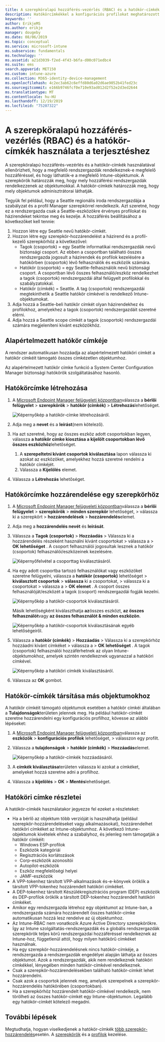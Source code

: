 ```yaml
---
title: A szerepköralapú hozzáférés-vezérlés (RBAC) és a hatókör-címkék használata az Intune-ban való terjesztéshez | Microsoft Docs
description: Hatókörcímkékkel a konfigurációs profilokat meghatározott szerepkörök szerint szűrheti.
keywords: ''
author: ErikjeMS
ms.author: erikje
manager: dougeby
ms.date: 08/06/2019
ms.topic: conceptual
ms.service: microsoft-intune
ms.subservice: fundamentals
ms.technology: ''
ms.assetid: a21d3039-f2ed-4f43-b6fa-d00c071edbc4
ms.suite: ems
search.appverid: MET150
ms.custom: intune-azure
ms.collection: M365-identity-device-management
ms.openlocfilehash: 4c2ec3ab62c6effd80d6a02d6ae9052b41fed23c
ms.sourcegitcommit: e166b9746fcf0e710e93ad012d2f52e2d3ed2644
ms.translationtype: MT
ms.contentlocale: hu-HU
ms.lasthandoff: 12/19/2019
ms.locfileid: "75207322"
---
```

# <a name="use-role-based-access-control-rbac-and-scope-tags-for-distributed-it"></a>A szerepköralapú hozzáférés-vezérlés (RBAC) és a hatókör-címkék használata a terjesztéshez

A szerepköralapú hozzáférés-vezérlés és a hatókör-címkék használatával ellenőrizheti, hogy a megfelelő rendszergazdák rendelkeznek-e megfelelő hozzáféréssel, és hogy láthatók-e a megfelelő Intune-objektumok. A szerepkörök határozzák meg, hogy mely hozzáférési rendszergazdák rendelkezzenek az objektumokkal. A hatókör-címkék határozzák meg, hogy mely objektumok adminisztrátorai láthatják.

Tegyük fel például, hogy a Seattle regionális iroda rendszergazdája a szabályzat és a profil Manager szerepkörrel rendelkezik. Azt szeretné, hogy ez a rendszergazda csak a Seattle-eszközökre érvényes profilokat és házirendeket tekintse meg és kezelje. A hozzáférés beállításához a következőket kell tennie:

1. Hozzon létre egy Seattle nevű hatókör-címkét.
2. Hozzon létre egy szerepkör-hozzárendelést a házirend és a profil-kezelő szerepkörhöz a következővel: 
    - Tagok (csoportok) = egy Seattle informatikai rendszergazdák nevű biztonsági csoport. Az ebben a csoportban található összes rendszergazda jogosult a házirendek és profilok kezelésére a hatókörben (csoportok) lévő felhasználók és eszközök számára.
    - Hatókör (csoportok) = egy Seattle-felhasználók nevű biztonsági csoport. A csoportban lévő összes felhasználó/eszköz rendelkezhet a tagok (csoportok) rendszergazdái által felügyelt profilokkal és szabályzatokkal. 
    - Hatókör (címkék) = Seattle. A tag (csoportok) rendszergazdái megtekinthetik a Seattle hatókör címkével is rendelkező Intune-objektumokat.
3. Adja hozzá a Seattle-beli hatókör címkét olyan házirendekhez és profilokhoz, amelyekhez a tagok (csoportok) rendszergazdáit szeretné elérni.
4. Adja hozzá a Seattle scope címkét a tagok (csoportok) rendszergazdái számára megjeleníteni kívánt eszközökhöz. 

## <a name="default-scope-tag"></a>Alapértelmezett hatókör címkéje
A rendszer automatikusan hozzáadja az alapértelmezett hatóköri címkét a hatókör címkéit támogató összes címkézetlen objektumhoz.

Az alapértelmezett hatókör címke funkció a System Center Configuration Manager biztonsági hatókörök szolgáltatásához hasonló. 

## <a name="to-create-a-scope-tag"></a>Hatókörcímke létrehozása

1. A [Microsoft Endpoint Manager felügyeleti központban](https://go.microsoft.com/fwlink/?linkid=2109431)válassza a **bérlői felügyelet** > **szerepkörök** > **hatókör (címkék)** > **Létrehozás**lehetőséget.

    ![Képernyőkép a hatókör-címke létrehozásáról.](./media/scope-tags/create-scope-tag.png)

2. Adja meg a **nevet** és a **leírást**(nem kötelező).
3. Ha azt szeretné, hogy az összes eszköz adott csoportokban legyen, válassza **a hatókör címke kiosztása a kijelölt csoportokban lévő összes eszközhöz**lehetőséget.
    1. A **szerepeltetni kívánt csoportok kiválasztása** lapon válassza ki azokat az eszközöket, amelyekhez hozzá szeretné rendelni a hatókör címkéjét.
    2. Válassza a **Kijelölés** elemet.
4. Válassza a **Létrehozás** lehetőséget.

## <a name="to-assign-a-scope-tag-to-a-role"></a>Hatókörcímke hozzárendelése egy szerepkörhöz

1. A [Microsoft Endpoint Manager felügyeleti központban](https://go.microsoft.com/fwlink/?linkid=2109431)válassza a **bérlői felügyelet** > **szerepkörök** > **minden szerepkör** lehetőséget, > válassza ki a szerepkört > **hozzárendelések** > **hozzárendelés**elemet.
2. Adja meg a **hozzárendelés nevét** és **leírását**.
3. Válassza a **Tagok (csoportok)** > **Hozzáadás** > Válassza ki a hozzárendelés részeként használni kívánt csoportokat > válassza a > **OK** **lehetőséget** . A csoport felhasználói jogosultak lesznek a hatókör (csoportok) felhasználói/eszközeinek kezelésére.

    ![Képernyőfelvétel a csoporttag kiválasztásáról.](./media/scope-tags/select-member-groups.png)

4. Ha egy adott csoportba tartozó felhasználókat vagy eszközöket szeretne felügyelni, válassza a **hatókör (csoportok)** lehetőséget > **kiválasztott csoportok** > **válassza** ki a csoportokat, > válassza ki a csoportokat > válassza a > **OK** **elemet** . A csoport összes felhasználóját/eszközét a tagok (csoport) rendszergazdái fogják kezelni.

    ![Képernyőkép a hatókör-csoportok kiválasztásáról.](./media/scope-tags/select-scope-groups.png)

    Másik lehetőségként kiválaszthatja **az**összes eszközt, **az összes felhasználót**vagy **az összes felhasználót & minden eszközön**.

    ![Képernyőkép a hatókör-csoportok kiválasztásának egyéb lehetőségeiről.](./media/scope-tags/scope-group-other-options.png)
    
5. Válassza a **hatókör (címkék)** > **Hozzáadás** > Válassza ki a szerepkörhöz hozzáadni kívánt címkéket > válassza a > **OK** **lehetőséget** . A tagok (csoportok) felhasználói hozzáférhetnek az olyan Intune-objektumokhoz, amelyek szintén rendelkeznek ugyanazzal a hatóköri címkével.

    ![Képernyőkép a hatóköri címkék kiválasztásáról.](./media/scope-tags/select-scope-tags.png)

6. Válassza az **OK** gombot. 

## <a name="assign-scope-tags-to-other-objects"></a>Hatókör-címkék társítása más objektumokhoz

A hatókör címkéit támogató objektumok esetében a hatókör címkéi általában a **Tulajdonságok**területen jelennek meg. Ha például hatókör-címkét szeretne hozzárendelni egy konfigurációs profilhoz, kövesse az alábbi lépéseket:

1. A [Microsoft Endpoint Manager felügyeleti központban](https://go.microsoft.com/fwlink/?linkid=2109431)válassza az **eszközök** > **konfigurációs profilok** lehetőséget, > válasszon egy profilt.

2. Válassza a **tulajdonságok** > **hatókör (címkék)** > **Hozzáadás**elemet.

    ![Képernyőkép a hatókör-címkék hozzáadásáról.](./media/scope-tags/add-scope-tags.png)

3. A **címkék kiválasztása**területen válassza ki azokat a címkéket, amelyeket hozzá szeretne adni a profilhoz.
4. Válassza a **kijelölés** > **OK** > **Mentés**lehetőséget.


## <a name="scope-tag-details"></a>Hatóköri címke részletei
A hatókör-címkék használatakor jegyezze fel ezeket a részleteket: 

- Ha a bérlő az objektum több verzióját is használhatja (például szerepkör-hozzárendeléseket vagy alkalmazásokat), hozzárendelhet hatóköri címkéket az Intune-objektumhoz.
  A következő Intune-objektumok kivételek ehhez a szabályhoz, és jelenleg nem támogatják a hatókör címkéit:
    - Windows ESP-profilok
    - Eszközök kategóriái
    - Regisztrációs korlátozások
    - Corp-eszközök azonosítói
    - Autopilot-eszközök
    - Eszköz megfelelőségi helyei
    - JAMF-eszközök
- A VPP-tokenhez társított VPP-alkalmazások és-e-könyvek öröklik a társított VPP-tokenhez hozzárendelt hatóköri címkéket.
- A DEP-tokenhez társított Készülékregisztrációs program (DEP) eszközök és DEP-profilok öröklik a társított DEP-tokenhez hozzárendelt hatóköri címkéket.
- Amikor egy rendszergazda létrehoz egy objektumot az Intune-ban, a rendszergazda számára hozzárendelt összes hatókör-címke automatikusan hozzá lesz rendelve az új objektumhoz.
- Az Intune-RBAC nem vonatkozik Azure Active Directory szerepkörökre. Így az Intune szolgáltatás-rendszergazdák és a globális rendszergazdák szerepkörök teljes körű rendszergazdai hozzáféréssel rendelkeznek az Intune-hoz, függetlenül attól, hogy milyen hatókörű címkéket használnak.
- Ha egy szerepkör-hozzárendelésnek nincs hatókör-címkéje, a rendszergazda a rendszergazdák engedélyei alapján láthatja az összes objektumot. Azok a rendszergazdák, akik nem rendelkeznek hatóköri címkékkel, lényegében minden hatókör-címkével rendelkeznek.
- Csak a szerepkör-hozzárendelésekben található hatókör-címkét lehet hozzárendelni.
- Csak azok a csoportok jelennek meg, amelyek szerepelnek a szerepkör-hozzárendelés hatókörében (csoportokban).
- Ha a szerepkörhöz hozzárendelt hatókör-címkével rendelkezik, nem törölheti az összes hatókör-címkét egy Intune-objektumon. Legalább egy hatókör-címkét kötelező megadni.

## <a name="next-steps"></a>További lépések

Megtudhatja, hogyan viselkedjenek a hatókör-címkék [több szerepkör-hozzárendelés](role-based-access-control.md#multiple-role-assignments)esetén.
A [szerepkörök](role-based-access-control.md) és a [profilok](../configuration/device-profile-assign.md) kezelése.

